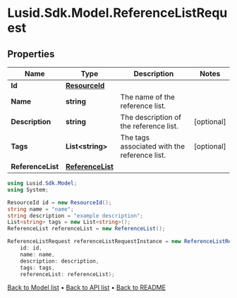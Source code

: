 # Lusid.Sdk.Model.ReferenceListRequest

## Properties

Name | Type | Description | Notes
------------ | ------------- | ------------- | -------------
**Id** | [**ResourceId**](ResourceId.md) |  | 
**Name** | **string** | The name of the reference list. | 
**Description** | **string** | The description of the reference list. | [optional] 
**Tags** | **List&lt;string&gt;** | The tags associated with the reference list. | [optional] 
**ReferenceList** | [**ReferenceList**](ReferenceList.md) |  | 

```csharp
using Lusid.Sdk.Model;
using System;

ResourceId id = new ResourceId();
string name = "name";
string description = "example description";
List<string> tags = new List<string>();
ReferenceList referenceList = new ReferenceList();

ReferenceListRequest referenceListRequestInstance = new ReferenceListRequest(
    id: id,
    name: name,
    description: description,
    tags: tags,
    referenceList: referenceList);
```

[Back to Model list](../README.md#documentation-for-models) &#8226; [Back to API list](../README.md#documentation-for-api-endpoints) &#8226; [Back to README](../README.md)

